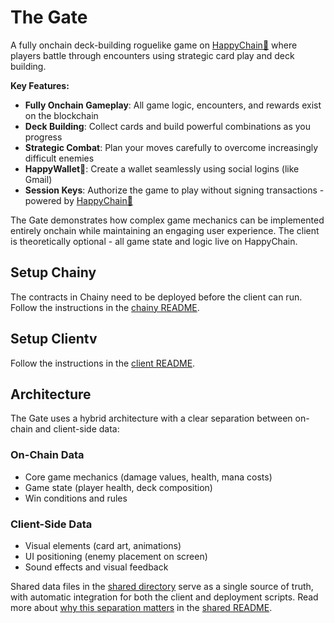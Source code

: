 # The Gate

A fully onchain deck-building roguelike game on [HappyChain🤠](https://docs.happy.tech/) where players battle through encounters using strategic card play and deck building.

**Key Features:**
- **Fully Onchain Gameplay**: All game logic, encounters, and rewards exist on the blockchain
- **Deck Building**: Collect cards and build powerful combinations as you progress
- **Strategic Combat**: Plan your moves carefully to overcome increasingly difficult enemies
- **HappyWallet🤠**: Create a wallet seamlessly using social logins (like Gmail)
- **Session Keys**: Authorize the game to play without signing transactions - powered by [HappyChain🤠](https://docs.happy.tech/session-keys)

The Gate demonstrates how complex game mechanics can be implemented entirely onchain while maintaining an engaging user experience. The client is theoretically optional - all game state and logic live on HappyChain.

## Setup Chainy

The contracts in Chainy need to be deployed before the client can run.
Follow the instructions in the [chainy README](/chainy/README.md).

## Setup Clientv

Follow the instructions in the [client README](/client/README.md).

## Architecture

The Gate uses a hybrid architecture with a clear separation between on-chain and client-side data:

### On-Chain Data
- Core game mechanics (damage values, health, mana costs)
- Game state (player health, deck composition)
- Win conditions and rules

### Client-Side Data
- Visual elements (card art, animations)
- UI positioning (enemy placement on screen)
- Sound effects and visual feedback

Shared data files in the [shared directory](/shared) serve as a single source of truth, with automatic integration for both the client and deployment scripts. Read more about [why this separation matters](/shared/README.md) in the [shared README](/shared/README.md).
